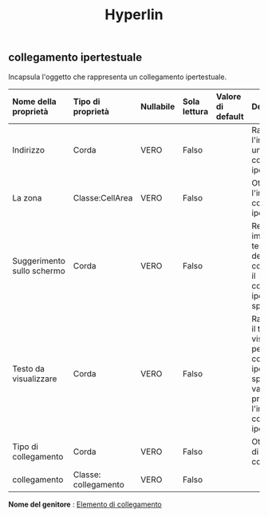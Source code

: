 ﻿---
title: Hyperlin
second_title: Aspose.Cells Cloud Documen
type: docs
url: /it/specification/model/hyperlink/
description: "Aspose.Cells Specifica del modello cloud: collegamento ipertestuale. Gestisci facilmente Excel e altri fogli di calcolo con funzionalità come apertura, generazione, modifica, divisione, unione, confronto e conversione"
kwords: Excel, Office, Foglio di calcolo, Cloud REST API, Collegamento ipertestuale
weight: 50
---
## **collegamento ipertestuale**

 Incapsula l'oggetto che rappresenta un collegamento ipertestuale.

| Nome della proprietà| Tipo di proprietà| Nullabile| Sola lettura| Valore di default| Descrizione|
|:- |:- |:- |:- |:- |:- |
| Indirizzo| Corda| VERO| Falso|| Rappresenta l'indirizzo di un collegamento ipertestuale.|
| La zona| Classe:CellArea| VERO| Falso|| Ottiene l'intervallo del collegamento ipertestuale.|
| Suggerimento sullo schermo| Corda| VERO| Falso|| Restituisce o imposta il testo della descrizione comando per il collegamento ipertestuale specificato.|
| Testo da visualizzare| Corda| VERO| Falso|| Rappresenta il testo da visualizzare per il collegamento ipertestuale specificato. Il valore predefinito è l'indirizzo del collegamento ipertestuale.|
| Tipo di collegamento| Corda| VERO| Falso|| Ottiene il tipo di collegamento.|
| collegamento| Classe: collegamento| VERO| Falso|||

**Nome del genitore** : [Elemento di collegamento](/specification/model/linkelement)

